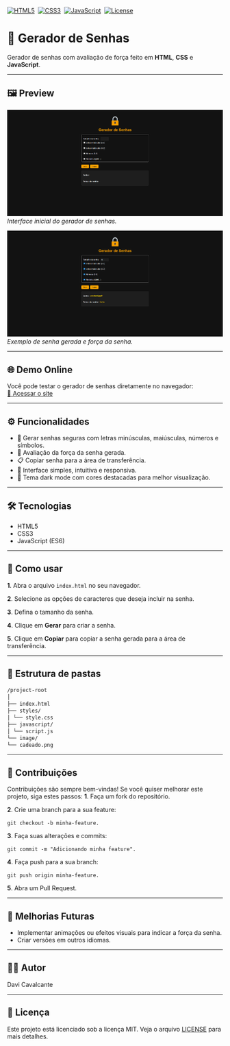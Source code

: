 [![HTML5](https://img.shields.io/badge/HTML5-E34F26?style=flat&logo=html5&logoColor=white)](https://developer.mozilla.org/pt-BR/docs/Web/HTML)&nbsp;
[![CSS3](https://img.shields.io/badge/CSS3-1572B6?style=flat&logo=css3&logoColor=white)](https://developer.mozilla.org/pt-BR/docs/Web/CSS)&nbsp;
[![JavaScript](https://img.shields.io/badge/JavaScript-F7DF1E?style=flat&logo=javascript&logoColor=black)](https://developer.mozilla.org/pt-BR/docs/Web/JavaScript)&nbsp;
[![License](https://img.shields.io/badge/License-MIT-green)](LICENSE)

# 🔐 Gerador de Senhas

Gerador de senhas com avaliação de força feito em **HTML**, **CSS** e **JavaScript**.  

---

## 🖼️ Preview
![Tela inicial](image/screenshot1.png)
*Interface inicial do gerador de senhas.*

![Gerando senha](image/screenshot2.png)
*Exemplo de senha gerada e força da senha.*

---

## 🌐 Demo Online
Você pode testar o gerador de senhas diretamente no navegador:  
[🔗 Acessar o site](https://devdavicavalcante.github.io/gerador-senhas/)

---

## ⚙️ Funcionalidades

- 🔹 Gerar senhas seguras com letras minúsculas, maiúsculas, números e símbolos.
- 💪 Avaliação da força da senha gerada.
- 📋 Copiar senha para a área de transferência.
- 🎨 Interface simples, intuitiva e responsiva.
- 🌙 Tema dark mode com cores destacadas para melhor visualização.
---

## 🛠️ Tecnologias

- HTML5
- CSS3
- JavaScript (ES6)

---

## 🚀 Como usar

**1**. Abra o arquivo `index.html` no seu navegador.

**2**. Selecione as opções de caracteres que deseja incluir na senha.

**3**. Defina o tamanho da senha.

**4**. Clique em **Gerar** para criar a senha.

**5**. Clique em **Copiar** para copiar a senha gerada para a área de transferência.

---

## 📁 Estrutura de pastas

```
/project-root
│
├── index.html
├── styles/
│ └── style.css
├── javascript/
│ └── script.js
└── image/
└── cadeado.png
```

---

## 🤝 Contribuições

Contribuições são sempre bem-vindas! Se você quiser melhorar este projeto, siga estes passos:
**1**. Faça um fork do repositório.

**2**. Crie uma branch para a sua feature: 
```
git checkout -b minha-feature.
```
**3**. Faça suas alterações e commits:
```
git commit -m "Adicionando minha feature".
```
**4**. Faça push para a sua branch: 
```
git push origin minha-feature.
```
**5**. Abra um Pull Request.

---

## 🚧 Melhorias Futuras

- Implementar animações ou efeitos visuais para indicar a força da senha.
- Criar versões em outros idiomas.

---

## ✍🏼 Autor
Davi Cavalcante

---

## 📄 Licença
Este projeto está licenciado sob a licença MIT. Veja o arquivo [LICENSE](LICENSE) para mais detalhes.
